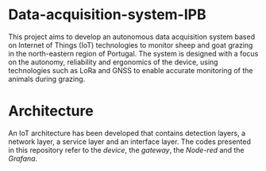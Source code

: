 # Data-acquisition-system-IPB

This project aims to develop an autonomous data acquisition system based on Internet of Things (IoT) technologies to monitor sheep and goat grazing in the north-eastern region of Portugal. The system is designed with a focus on the autonomy, reliability and ergonomics of the device, using technologies such as LoRa and GNSS to enable accurate monitoring of the animals during grazing.

# Architecture

An IoT architecture has been developed that contains detection layers, a network layer, a service layer and an interface layer. The codes presented in this repository refer to the _device_, the _gateway_, the _Node-red_ and the _Grafana_. 